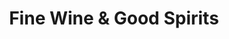 ---
title: "Fine Wine & Good Spirits"
url: /clymer/fine-wine-und-good-spirits/
shop: Spirituosen
---